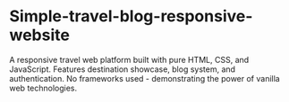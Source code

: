 # Simple-travel-blog-responsive-website
A responsive travel web platform built with pure HTML, CSS, and JavaScript. Features destination showcase, blog system, and authentication. No frameworks used - demonstrating the power of vanilla web technologies.
